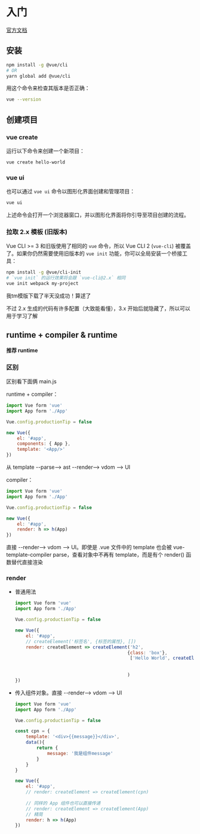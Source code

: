 # 入门

[官方文档](https://cli.vuejs.org/zh/)

## 安装

```bash
npm install -g @vue/cli
# OR
yarn global add @vue/cli
```

用这个命令来检查其版本是否正确：

```bash
vue --version
```



## 创建项目

### vue create

运行以下命令来创建一个新项目：

```bash
vue create hello-world
```



### vue ui

也可以通过 `vue ui` 命令以图形化界面创建和管理项目：

```bash
vue ui
```

上述命令会打开一个浏览器窗口，并以图形化界面将你引导至项目创建的流程。



### 拉取 2.x 模板 (旧版本)

Vue CLI >= 3 和旧版使用了相同的 `vue` 命令，所以 Vue CLI 2 (`vue-cli`) 被覆盖了。如果你仍然需要使用旧版本的 `vue init` 功能，你可以全局安装一个桥接工具：

```bash
npm install -g @vue/cli-init
# `vue init` 的运行效果将会跟 `vue-cli@2.x` 相同
vue init webpack my-project
```

我tm模版下载了半天没成功！算逑了

不过 2.x 生成的代码有许多配置（大致能看懂），3.x 开始后就隐藏了，所以可以用于学习了解





## runtime + compiler & runtime

**推荐 runtime**

### 区别

区别看下面俩 main.js

runtime + compiler：

```js
import Vue form 'vue'
import App form './App'

Vue.config.productionTip = false

new Vue({
    el: '#app',
    components: { App },
    template: '<App/>'
})
```

从 template --parse--> ast --render--> vdom --> UI

compiler：

```js
import Vue form 'vue'
import App form './App'

Vue.config.productionTip = false

new Vue({
    el: '#app',
    render: h => h(App)
})
```

直接 --render--> vdom --> UI。即使是 .vue 文件中的 template 也会被 vue-template-compiler parse，查看对象中不再有 template，而是有个 render() 函数替代直接渲染



### render

*   普通用法

    ```js
    import Vue form 'vue'
    import App form './App'
    
    Vue.config.productionTip = false
    
    new Vue({
        el: '#app',
        // createElement('标签名', {标签的属性}, [])
        render: createElement => createElement('h2',
                                              {class: 'box'},
                                               ['Hello World', createElement('button',
                                                                            {class: 'btn'},
                                                                            ['按钮'])]
                                              )
    })
    ```

*   传入组件对象。直接 --render--> vdom --> UI

    ```js
    import Vue form 'vue'
    import App form './App'
    
    Vue.config.productionTip = false
    
    const cpn = {
        template: '<div>{{message}}</div>',
        data(){
            return {
                message: '我是组件message'
            }
        }
    }
    
    new Vue({
        el: '#app',
        // render: createElement => createElement(cpn)
        
        // 同样的 App 组件也可以直接传递
        // render: createElement => createElement(App)
        // 精简
        render: h => h(App)
    })
    ```

    